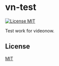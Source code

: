 # vn-test

[![License MIT][license-image]](LICENSE)

Test work for videonow.

## License
[MIT](LICENSE)

[license-image]: https://img.shields.io/badge/license-MIT-blue.svg
  "The MIT License"